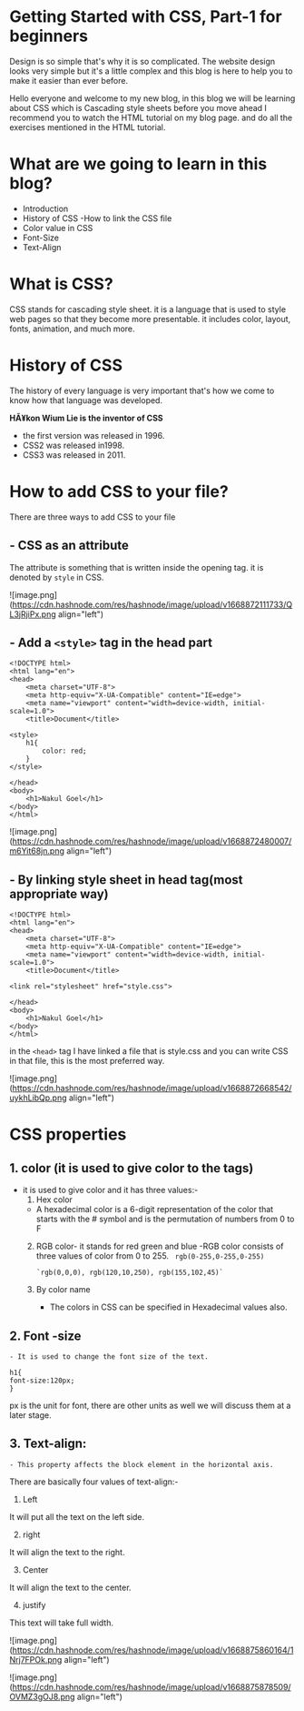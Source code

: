 # Getting Started with CSS, Part-1 for beginners

Design is so simple that's why it is so complicated. The website design looks very simple but it's a little complex and this blog is here to help you to make it easier than ever before.

Hello everyone and welcome to my new blog, in this blog we will be learning about CSS which is Cascading style sheets before you move ahead I recommend you to watch the HTML tutorial on my blog page. and do all the exercises mentioned in the HTML tutorial.


# What are we going to learn in this blog?

- Introduction
- History of CSS
-How to link the CSS file
- Color value in CSS
- Font-Size
- Text-Align



# What is CSS?

CSS stands for cascading style sheet. it is a language that is used to style web pages so that they become more presentable. 
it includes color, layout, fonts, animation, and much more.

# History of CSS

The history of every language is very important that's how we come to know how that language was developed.

**HÃ¥kon Wium Lie is the inventor of CSS**

- the first version was released in 1996.
- CSS2 was released in1998.
- CSS3 was released in 2011.

# How to add CSS to your file?

There are three ways to add CSS to your file
## - CSS as an attribute
  The attribute is something that is written inside the opening tag. it is denoted by `style` in CSS.


![image.png](https://cdn.hashnode.com/res/hashnode/image/upload/v1668872111733/QL3jRjiPx.png align="left")

## - Add a `<style>` tag in the head part


```
<!DOCTYPE html>
<html lang="en">
<head>
    <meta charset="UTF-8">
    <meta http-equiv="X-UA-Compatible" content="IE=edge">
    <meta name="viewport" content="width=device-width, initial-scale=1.0">
    <title>Document</title>

<style>
    h1{
        color: red;
    }
</style>

</head>
<body>
    <h1>Nakul Goel</h1>
</body>
</html>
  ```


![image.png](https://cdn.hashnode.com/res/hashnode/image/upload/v1668872480007/m6Yit68jn.png align="left")

## - By linking style sheet in head tag(most appropriate way)

```
<!DOCTYPE html>
<html lang="en">
<head>
    <meta charset="UTF-8">
    <meta http-equiv="X-UA-Compatible" content="IE=edge">
    <meta name="viewport" content="width=device-width, initial-scale=1.0">
    <title>Document</title>

<link rel="stylesheet" href="style.css">

</head>
<body>
    <h1>Nakul Goel</h1>
</body>
</html>
```


in the `<head>` tag I have linked a file that is style.css and you can write CSS in that file, this is the most preferred way.


![image.png](https://cdn.hashnode.com/res/hashnode/image/upload/v1668872668542/uykhLibQp.png align="left")

# CSS properties

## 1. color (it is used to give color to the tags)
  - it is used to give color and it has three values:-
    1. Hex color
      - A hexadecimal color is a 6-digit representation of the color that starts with the # symbol and is the 
         permutation of numbers from 0 to F
    2. RGB color- it stands for red green and blue
         -RGB color consists of three values of color from 0 to 255.
           ` rgb(0-255,0-255,0-255)`

           `rgb(0,0,0), rgb(120,10,250), rgb(155,102,45)`
         
    3. By color name
         - The colors in CSS can be specified in Hexadecimal values also.


## 2. Font -size
    - It is used to change the font size of the text.
    
```
h1{
font-size:120px;
}
```
px is the unit for font, there are other units as well we will discuss them at a later stage.

## 3. Text-align:
    - This property affects the block element in the horizontal axis.
There are basically four values of text-align:-
   1. Left

   It will put all the text on the left side.

   2. right

   It will align the text to the right.

   3. Center

  It will align the text to the center.

  4. justify 

  This text will take full width.


![image.png](https://cdn.hashnode.com/res/hashnode/image/upload/v1668875860164/1Nrj7FPOk.png align="left")

![image.png](https://cdn.hashnode.com/res/hashnode/image/upload/v1668875878509/OVMZ3gOJ8.png align="left")






 




